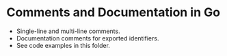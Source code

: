 # Comments and Documentation in Go

- Single-line and multi-line comments.
- Documentation comments for exported identifiers.
- See code examples in this folder.
